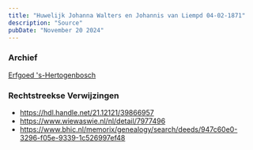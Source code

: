 ```yaml
---
title: "Huwelijk Johanna Walters en Johannis van Liempd 04-02-1871"
description: "Source"
pubDate: "November 20 2024"
---
```


### Archief
[Erfgoed 's-Hertogenbosch](https://www.erfgoedshertogenbosch.nl/)

### Rechtstreekse Verwijzingen
- https://hdl.handle.net/21.12121/39866957
- https://www.wiewaswie.nl/nl/detail/7977496
- https://www.bhic.nl/memorix/genealogy/search/deeds/947c60e0-3296-f05e-9339-1c526997ef48